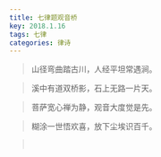 ```yaml
---
title: 七律题观音桥
key: 2018.1.16
tags: 七律
categories: 律诗
---
```


<blockquote class="blockquote-center">山径弯曲踏古川，人经平坦常遇涧。
</blockquote>
<blockquote class="blockquote-center">溪中有道双桥影，石上无路一片天。
</blockquote>
<blockquote class="blockquote-center">菩萨宽心禅为静，观音大度觉是先。
</blockquote>
<blockquote class="blockquote-center">糊涂一世悟欢喜，放下尘埃识百千。
</blockquote>
<blockquote class="blockquote-center"></br>
</blockquote>
